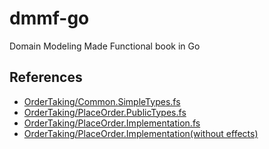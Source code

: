 # dmmf-go
Domain Modeling Made Functional book in Go

## References

* [OrderTaking/Common.SimpleTypes.fs](https://github.com/swlaschin/DomainModelingMadeFunctional/blob/master/src/OrderTaking/Common.SimpleTypes.fs)
* [OrderTaking/PlaceOrder.PublicTypes.fs](https://github.com/swlaschin/DomainModelingMadeFunctional/blob/master/src/OrderTaking/PlaceOrder.PublicTypes.fs)
* [OrderTaking/PlaceOrder.Implementation.fs](https://github.com/swlaschin/DomainModelingMadeFunctional/blob/master/src/OrderTaking/PlaceOrder.Implementation.fs)
* [OrderTaking/PlaceOrder.Implementation(without effects)](https://github.com/swlaschin/DomainModelingMadeFunctional/blob/master/src/OrderTaking/PlaceOrder.Implementation(without%20effects).fs)
